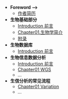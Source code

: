 <!-- menu -->
* **Foreword -->**
    <!-- * [Introduction 前言](Introduction.md) -->
    * [作者简历](Interview/me.md)
* **生物基础部分**
    <!-- menu_base -->
    * [Introduction 前言](00.Base/Introduction.md)
    * [Chapter01.生物学简介](00.Base/Introduction.md)
    * [附录](00.Base/ChapterN_Appendix.md)
    <!-- menu_base -->
* **生物数据库**
    * [Introduction 前言](database.md)
* **生物信息数据分析**
    * [Introduction 前言](01.BioInformation/Introduction.md)
    * [Chapter01 WGS](01.BioInformation/Chapter01.WGS.md)
    * *...*
* **生信分析的常见流程**
    * [Chapter01 Variation](01.BioInformation/Process/Chapter01.Variation.md)
    * *...*
<!-- menu -->